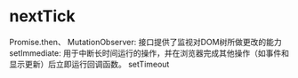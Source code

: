 # nextTick

Promise.then、
MutationObserver: 接口提供了监视对DOM树所做更改的能力
setImmediate: 用于中断长时间运行的操作，并在浏览器完成其他操作（如事件和显示更新）后立即运行回调函数。
setTimeout
